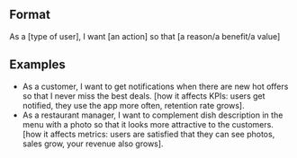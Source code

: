 ## Format

As a [type of user], I want [an action] so that [a reason/a benefit/a value]

## Examples

- As a customer, I want to get notifications when there are new hot offers so that I never miss the best deals.
  [how it affects KPIs: users get notified, they use the app more often, retention rate grows].
- As a restaurant manager, I want to complement dish description in the menu with a photo so that it looks more attractive to the customers.
  [how it affects metrics: users are satisfied that they can see photos, sales grow, your revenue also grows].
